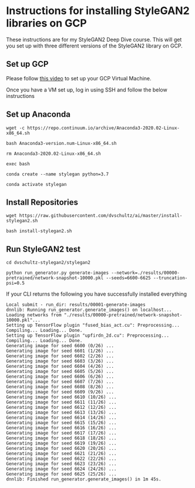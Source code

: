 # Instructions for installing StyleGAN2 libraries on GCP
These instructions are for my StyleGAN2 Deep Dive course. This will get you set up with three different versions of the StyleGAN2 library on GCP.

## Set up GCP
Please follow [this video](https://www.youtube.com/watch?v=CBPJh33T3yQ&list=PLWuCzxqIpJs-l4OygaHssyydjOu-AWoHv&index=2) to set up your GCP Virtual Machine.

Once you have a VM set up, log in using SSH and follow the below instructions

## Set up Anaconda
`wget -c https://repo.continuum.io/archive/Anaconda3-2020.02-Linux-x86_64.sh`

`bash Anaconda3-version.num-Linux-x86_64.sh`

`rm Anaconda3-2020.02-Linux-x86_64.sh`

`exec bash`

`conda create --name stylegan python=3.7`

`conda activate stylegan`

## Install Repositories
`wget https://raw.githubusercontent.com/dvschultz/ai/master/install-stylegan2.sh`

`bash install-stylegan2.sh`

## Run StyleGAN2 test
`cd dvschultz-stylegan2/stylegan2`

`python run_generator.py generate-images --network=./results/00000-pretrained/network-snapshot-10000.pkl --seeds=6600-6625 --truncation-psi=0.5`

If your CLI returns the following you have successfully installed everything
```
Local submit - run_dir: results/00001-generate-images
dnnlib: Running run_generator.generate_images() on localhost...
Loading networks from "./results/00000-pretrained/network-snapshot-10000.pkl"...
Setting up TensorFlow plugin "fused_bias_act.cu": Preprocessing... Compiling... Loading... Done.
Setting up TensorFlow plugin "upfirdn_2d.cu": Preprocessing... Compiling... Loading... Done.
Generating image for seed 6600 (0/26) ...
Generating image for seed 6601 (1/26) ...
Generating image for seed 6602 (2/26) ...
Generating image for seed 6603 (3/26) ...
Generating image for seed 6604 (4/26) ...
Generating image for seed 6605 (5/26) ...
Generating image for seed 6606 (6/26) ...
Generating image for seed 6607 (7/26) ...
Generating image for seed 6608 (8/26) ...
Generating image for seed 6609 (9/26) ...
Generating image for seed 6610 (10/26) ...
Generating image for seed 6611 (11/26) ...
Generating image for seed 6612 (12/26) ...
Generating image for seed 6613 (13/26) ...
Generating image for seed 6614 (14/26) ...
Generating image for seed 6615 (15/26) ...
Generating image for seed 6616 (16/26) ...
Generating image for seed 6617 (17/26) ...
Generating image for seed 6618 (18/26) ...
Generating image for seed 6619 (19/26) ...
Generating image for seed 6620 (20/26) ...
Generating image for seed 6621 (21/26) ...
Generating image for seed 6622 (22/26) ...
Generating image for seed 6623 (23/26) ...
Generating image for seed 6624 (24/26) ...
Generating image for seed 6625 (25/26) ...
dnnlib: Finished run_generator.generate_images() in 1m 45s.
```
